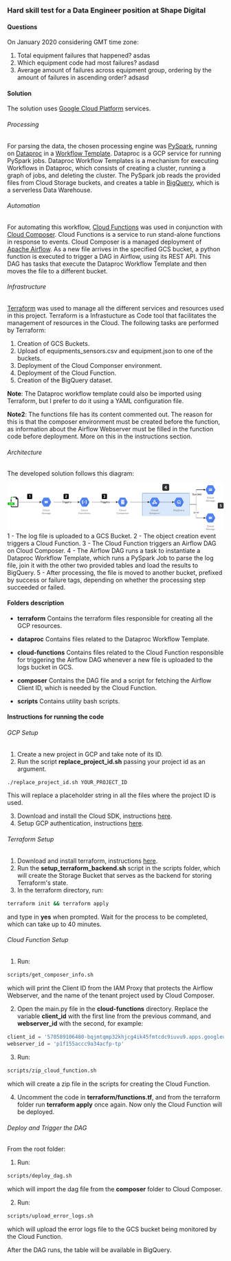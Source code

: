 ### Hard skill test for a Data Engineer position at Shape Digital

#### Questions

On January 2020 considering GMT time zone:

1. Total equipment failures that happened?
asdas
2. Which equipment code had most failures?
asdasd
3. Average amount of failures across equipment group, ordering by the amount of failures in ascending order?
adsasd

#### Solution

The solution uses [Google Cloud Platform](https://cloud.google.com/) services.

###### Processing
For parsing the data, the chosen processing engine was [PySpark](https://spark.apache.org/docs/latest/api/python/), running on [Dataproc](https://cloud.google.com/dataproc) in a [Workflow Template](https://cloud.google.com/dataproc/docs/concepts/workflows/overview). Dataproc is a GCP service for running PySpark jobs. Dataproc Workflow Templates is a mechanism for executing Workflows in Dataproc, which consists of creating a cluster, running a graph of jobs, and deleting the cluster.
The PySpark job reads the provided files from Cloud Storage buckets, and creates a table in [BigQuery](https://cloud.google.com/bigquery), which is a serverless Data Warehouse.

###### Automation
For automating this workflow, [Cloud Functions](https://cloud.google.com/functions) was used in conjunction with [Cloud Composer](https://cloud.google.com/composer). Cloud Functions is a service to run stand-alone functions in response to events. Cloud Composer is a managed deployment of [Apache Airflow](http://airflow.apache.org/). As a new file arrives in the specified GCS bucket, a python function is executed to trigger a DAG in Airflow, using its REST API. This DAG has tasks that execute the Dataproc Workflow Template and then moves the file to a different bucket.

###### Infrastructure
[Terraform](https://www.terraform.io/) was used to manage all the different services and resources used in this project. Terraform is a Infrastucture as Code tool that facilitates the management of resources in the Cloud. The following tasks are performed by Terraform:

1. Creation of GCS Buckets.
2. Upload of equipments_sensors.csv and equipment.json to one of the buckets.
3. Deployment of the Cloud Componser environment.
4. Deployment of the Cloud Function.
5. Creation of the BigQuery dataset.

__Note__: The Dataproc workflow template could also be imported using Terraform, but I prefer to do it using a YAML configuration file.

__Note2__: The functions file has its content commented out. The reason for this is that the composer environment must be created before the function, as information about the Airflow Webserver must be filled in the function code before deployment. More on this in the instructions section.

###### Architecture
The developed solution follows this diagram:

![solution_diagram](solution_diagram.png)
1 - The log file is uploaded to a GCS Bucket.
2 - The object creation event triggers a Cloud Function.
3 - The Cloud Function triggers an Airflow DAG on Cloud Composer.
4 - The Airflow DAG runs a task to instantiate a Dataproc Workflow Template, which runs a PySpark Job to parse the log file, join it with the other two provided tables and load the results to BigQuery.
5 - After processing, the file is moved to another bucket, prefixed by success or failure tags, depending on whether the processing step succeeded or failed.
#### Folders description

- __terraform__
Contains the terraform files responsible for creating all the GCP resources.

- __dataproc__
Contains files related to the Dataproc Workflow Template.

- __cloud-functions__
Contains files related to the Cloud Function responsible for triggering the Airflow DAG whenever a new file is uploaded to the logs bucket in GCS.

- __composer__
Contains the DAG file and a script for fetching the Airflow Client ID, which is needed by the Cloud Function.

- __scripts__
Contains utility bash scripts.

#### Instructions for running the code

###### GCP Setup
1. Create a new project in GCP and take note of its ID.
2. Run the script __replace_project_id.sh__ passing your project id as an argument.
```bash
./replace_project_id.sh YOUR_PROJECT_ID
```
This will replace a placeholder string in all the files where the project ID is used.

3. Download and install the Cloud SDK, instructions [here](https://cloud.google.com/sdk/docs/install).
4. Setup GCP authentication, instructions [here](https://cloud.google.com/docs/authentication/getting-started).

###### Terraform Setup

1. Download and install terraform, instructions [here](https://learn.hashicorp.com/tutorials/terraform/install-cli).
2. Run the __setup_terraform_backend.sh__ script in the scripts folder, which will create the Storage Bucket that serves as the backend for storing Terraform's state.
3. In the terraform directory, run:

```bash
terraform init && terraform apply
```
and type in __yes__ when prompted. Wait for the process to be completed, which can take up to 40 minutes.

###### Cloud Function Setup

1. Run:

```bash
scripts/get_composer_info.sh
```
which will print the Client ID from the IAM Proxy that protects the Airflow Webserver, and the name of the tenant project used by Cloud Composer.

2. Open the main.py file in the __cloud-functions__ directory.
Replace the variable __client_id__ with the first line from the previous command, and __webserver_id__ with the second, for example:

```python
client_id = '570589106480-bqjmtqmp32khjcg4ik45fmtcdc9iuvu9.apps.googleusercontent.com'
webserver_id = 'p1f155accc9a34acfp-tp'
```

3. Run:

```bash
scripts/zip_cloud_function.sh
```
which will create a zip file in the scripts for creating the Cloud Function.

4. Uncomment the code in __terraform/functions.tf__, and from the terraform folder run __terraform apply__ once again. Now only the Cloud Function will be deployed.

###### Deploy and Trigger the DAG
From the root folder:

1. Run:

```bash
scripts/deploy_dag.sh
```
which will import the dag file from the __composer__ folder to Cloud Composer.

2. Run:

```bash
scripts/upload_error_logs.sh
```
which will upload the error logs file to the GCS bucket being monitored by the Cloud Function.

After the DAG runs, the table will be available in BigQuery.
